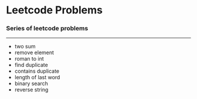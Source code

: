 # Leetcode Problems

### Series of leetcode problems 

---
- two sum
- remove element
- roman to int
- find duplicate
- contains duplicate
- length of last word
- binary search
- reverse string